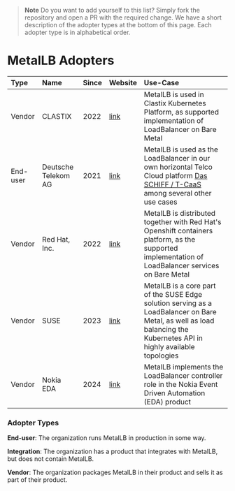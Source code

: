 
> **Note**
> Do you want to add yourself to this list? Simply fork the repository and open a PR with the required change.
> We have a short description of the adopter types at the bottom of this page. Each adopter type is in alphabetical order.

# MetalLB Adopters

| Type | Name | Since | Website | Use-Case |
|:-|:-|:-|:-|:-|
| Vendor | CLASTIX | 2022 | [link](https://clastix.io) | MetalLB is used in Clastix Kubernetes Platform, as supported implementation of LoadBalancer on Bare Metal|
| End-user | Deutsche Telekom AG | 2021 | [link](https://www.telekom.com) | MetalLB is used as the LoadBalancer in our own horizontal Telco Cloud platform [Das SCHIFF / T-CaaS](https://github.com/telekom/das-schiff) among several other use cases |
| Vendor | Red Hat, Inc. | 2022 | [link](https://www.redhat.com) | MetalLB is distributed together with Red Hat's Openshift containers platform, as the supported implementation of LoadBalancer services on Bare Metal|
| Vendor | SUSE | 2023 | [link](https://www.suse.com) | MetalLB is a core part of the SUSE Edge solution serving as a LoadBalancer on Bare Metal, as well as load balancing the Kubernetes API in highly available topologies |
| Vendor | Nokia EDA | 2024 | [link](https://docs.eda.dev) | MetalLB implements the LoadBalancer controller role in the Nokia Event Driven Automation (EDA) product|


### Adopter Types

**End-user**: The organization runs MetalLB in production in some way.

**Integration**: The organization has a product that integrates with MetalLB, but does not contain MetalLB.

**Vendor**: The organization packages MetalLB in their product and sells it as part of their product.
